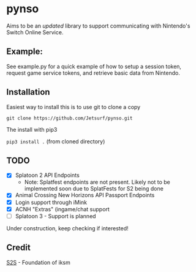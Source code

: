# pynso
Aims to be an *updated* library to support communicating with Nintendo's Switch Online Service.

## Example:
See example.py for a quick example of how to setup a session token, request game service tokens, and retrieve basic data from Nintendo.

## Installation
Easiest way to install this is to use git to clone a copy

`git clone https://github.com/Jetsurf/pynso.git`

The install with pip3

`pip3 install .` (from cloned directory)

## TODO
- [X] Splatoon 2 API Endpoints
  - Note: Splatfest endpoints are not present. Likely not to be implemented soon due to SplatFests for S2 being done
- [X] Animal Crossing New Horizons API Passport Endpoints
- [X] Login support through iMink
- [X] ACNH "Extras" (ingame/chat support
- [ ] Splatoon 3 - Support is planned

Under construction, keep checking if interested!

## Credit
[S2S](https://github.com/frozenpandaman/splatnet2statink) - Foundation of iksm 
